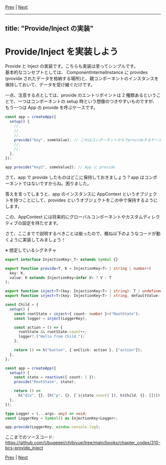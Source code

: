 [Prev](https://github.com/Ubugeeei/chibivue/blob/main/books/japanese/300_bcs_lifecycle_hooks.md) | [Next](https://github.com/Ubugeeei/chibivue/blob/main/books/japanese/320_bcs_component_slot.md)

---
title: "Provide/Inject の実装"
---

# Provide/Inject を実装しよう

Provide と Inject の実装です。こちらも実装は至ってシンプルです。  
基本的なコンセプトとしては、 ComponentInternalInstance に provides (provide されたデータを格納する場所)と、親コンポーネントのインスタンスを保持しておいて、データを受け継ぐだけです。

一点、注意する点としては、provide のエントリポイントは 2 種類あるということで、一つはコンポーネントの setup 時という想像のつきやすいものですが、  
もう一つは App の provide を呼ぶケースです。

```ts
const app = createApp({
  setup() {
    //.
    //.
    //.
    provide("key", someValue); // これはコンポーネントからでprovideするケース
    //.
    //.
  },
});

app.provide("key2", someValue2); // App に provide
```

さて、app で provide したものはどこに保持しておきましょう ? app はコンポーネントではないですからね。困りました。

答えを言ってしまうと、app のインスタンスに AppContext というオブジェクトを持つことにして、provides というオブジェクトをこの中で保持するようにします。

この、AppContext には将来的にグローバルコンポーネントやカスタムディレクティブの設定を持たせます。

さて、ここまでで説明するべきことは揃ったので、概ね以下のようなコードが動くように実装してみましょう！

※ 想定しているシグネチャ

```ts
export interface InjectionKey<_T> extends Symbol {}

export function provide<T, K = InjectionKey<T> | string | number>(
  key: K,
  value: K extends InjectionKey<infer V> ? V : T
);

export function inject<T>(key: InjectionKey<T> | string): T | undefined;
export function inject<T>(key: InjectionKey<T> | string, defaultValue: T): T;
```

```ts
const Child = {
  setup() {
    const rootState = inject<{ count: number }>("RootState");
    const logger = inject(LoggerKey);

    const action = () => {
      rootState && rootState.count++;
      logger?.("Hello from Child.");
    };

    return () => h("button", { onClick: action }, ["action"]);
  },
};

const app = createApp({
  setup() {
    const state = reactive({ count: 1 });
    provide("RootState", state);

    return () =>
      h("div", {}, [h("p", {}, [`${state.count}`]), h(Child, {}, [])]);
  },
});

type Logger = (...args: any) => void;
const LoggerKey = Symbol() as InjectionKey<Logger>;

app.provide(LoggerKey, window.console.log);
```


ここまでのソースコード:  
https://github.com/Ubugeeei/chibivue/tree/main/books/chapter_codes/310-bcs-provide_inject

[Prev](https://github.com/Ubugeeei/chibivue/blob/main/books/japanese/300_bcs_lifecycle_hooks.md) | [Next](https://github.com/Ubugeeei/chibivue/blob/main/books/japanese/320_bcs_component_slot.md)